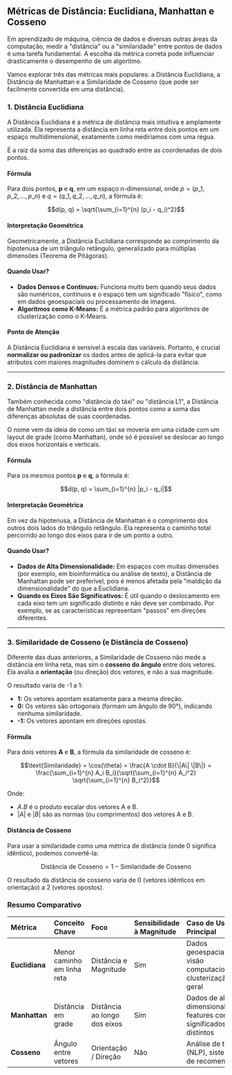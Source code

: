 
## Métricas de Distância: Euclidiana, Manhattan e Cosseno

Em aprendizado de máquina, ciência de dados e diversas outras áreas da computação, medir a "distância" ou a "similaridade" entre pontos de dados é uma tarefa fundamental. A escolha da métrica correta pode influenciar drasticamente o desempenho de um algoritmo.

Vamos explorar três das métricas mais populares: a Distância Euclidiana, a Distância de Manhattan e a Similaridade de Cosseno (que pode ser facilmente convertida em uma distância).

### 1\. Distância Euclidiana

A Distância Euclidiana é a métrica de distância mais intuitiva e amplamente utilizada. Ela representa a distância em linha reta entre dois pontos em um espaço multidimensional, exatamente como mediríamos com uma régua.

É a raiz da soma das diferenças ao quadrado entre as coordenadas de dois pontos.

#### Fórmula

Para dois pontos, **p** e **q**, em um espaço n-dimensional, onde $p = (p\_1, p\_2, ..., p\_n)$ e $q = (q\_1, q\_2, ..., q\_n)$, a fórmula é:

$$d(p, q) = \sqrt{\sum_{i=1}^{n} (p_i - q_i)^2}$$

#### Interpretação Geométrica

Geometricamente, a Distância Euclidiana corresponde ao comprimento da hipotenusa de um triângulo retângulo, generalizado para múltiplas dimensões (Teorema de Pitágoras).

#### Quando Usar?

  * **Dados Densos e Contínuos:** Funciona muito bem quando seus dados são numéricos, contínuos e o espaço tem um significado "físico", como em dados geoespaciais ou processamento de imagens.
  * **Algoritmos como K-Means:** É a métrica padrão para algoritmos de clusterização como o K-Means.

#### Ponto de Atenção

A Distância Euclidiana é sensível à escala das variáveis. Portanto, é crucial **normalizar ou padronizar** os dados antes de aplicá-la para evitar que atributos com maiores magnitudes dominem o cálculo da distância.

-----

### 2\. Distância de Manhattan

Também conhecida como "distância do táxi" ou "distância L1", a Distância de Manhattan mede a distância entre dois pontos como a soma das diferenças absolutas de suas coordenadas.

O nome vem da ideia de como um táxi se moveria em uma cidade com um layout de grade (como Manhattan), onde só é possível se deslocar ao longo dos eixos horizontais e verticais.

#### Fórmula

Para os mesmos pontos **p** e **q**, a fórmula é:

$$d(p, q) = \sum_{i=1}^{n} |p_i - q_i|$$

#### Interpretação Geométrica

Em vez da hipotenusa, a Distância de Manhattan é o comprimento dos outros dois lados do triângulo retângulo. Ela representa o caminho total percorrido ao longo dos eixos para ir de um ponto a outro.

#### Quando Usar?

  * **Dados de Alta Dimensionalidade:** Em espaços com muitas dimensões (por exemplo, em bioinformática ou análise de texto), a Distância de Manhattan pode ser preferível, pois é menos afetada pela "maldição da dimensionalidade" do que a Euclidiana.
  * **Quando os Eixos São Significativos:** É útil quando o deslocamento em cada eixo tem um significado distinto e não deve ser combinado. Por exemplo, se as características representam "passos" em direções diferentes.

-----

### 3\. Similaridade de Cosseno (e Distância de Cosseno)

Diferente das duas anteriores, a Similaridade de Cosseno não mede a distância em linha reta, mas sim o **cosseno do ângulo** entre dois vetores. Ela avalia a **orientação** (ou direção) dos vetores, e não a sua magnitude.

O resultado varia de -1 a 1:

  * **1:** Os vetores apontam exatamente para a mesma direção.
  * **0:** Os vetores são ortogonais (formam um ângulo de 90°), indicando nenhuma similaridade.
  * **-1:** Os vetores apontam em direções opostas.

#### Fórmula

Para dois vetores **A** e **B**, a fórmula da similaridade de cosseno é:

$$\text{Similaridade} = \cos(\theta) = \frac{A \cdot B}{\|A\| \|B\|} = \frac{\sum_{i=1}^{n} A_i B_i}{\sqrt{\sum_{i=1}^{n} A_i^2} \sqrt{\sum_{i=1}^{n} B_i^2}}$$

Onde:

  * $A . B$ é o produto escalar dos vetores A e B.
  * $|A|$ e $|B|$ são as normas (ou comprimentos) dos vetores A e B.

#### Distância de Cosseno

Para usar a similaridade como uma métrica de distância (onde 0 significa idêntico), podemos convertê-la:

$$\text{Distância de Cosseno} = 1 - \text{Similaridade de Cosseno}$$

O resultado da distância de cosseno varia de 0 (vetores idênticos em orientação) a 2 (vetores opostos).


### Resumo Comparativo

| Métrica | Conceito Chave | Foco | Sensibilidade à Magnitude | Caso de Uso Principal |
| :--- | :--- | :--- | :--- | :--- |
| **Euclidiana** | Menor caminho em linha reta | Distância e Magnitude | Sim | Dados geoespaciais, visão computacional, clusterização geral |
| **Manhattan** | Distância em grade | Distância ao longo dos eixos | Sim | Dados de alta dimensionalidade, features com significados distintos |
| **Cosseno** | Ângulo entre vetores | Orientação / Direção | Não | Análise de texto (NLP), sistemas de recomendação |